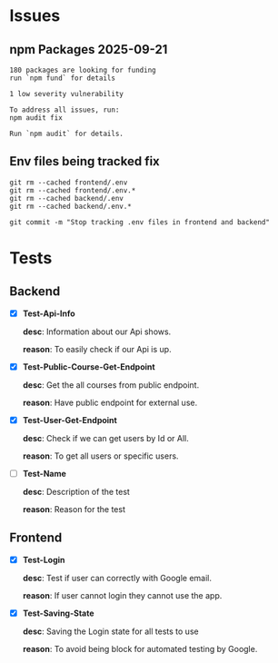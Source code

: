 # Issues

## npm Packages 2025-09-21

    180 packages are looking for funding
    run `npm fund` for details

    1 low severity vulnerability

    To address all issues, run:
    npm audit fix

    Run `npm audit` for details.

## Env files being tracked fix

    git rm --cached frontend/.env
    git rm --cached frontend/.env.*
    git rm --cached backend/.env
    git rm --cached backend/.env.*

    git commit -m "Stop tracking .env files in frontend and backend"

# Tests

## Backend

* [x] **Test-Api-Info**

  **desc**: Information about our Api shows.

  **reason**: To easily check if our Api is up.

* [x] **Test-Public-Course-Get-Endpoint**

  **desc**: Get the all courses from public endpoint.

  **reason**: Have public endpoint for external use.

* [x] **Test-User-Get-Endpoint**

  **desc**: Check if we can get users by Id or All.

  **reason**: To get all users or specific users.

* [ ] **Test-Name**

  **desc**: Description of the test

  **reason**: Reason for the test

## Frontend

* [x] **Test-Login**

  **desc**: Test if user can correctly with Google email.
  
  **reason**: If user cannot login they cannot use the app.

* [x] **Test-Saving-State**

  **desc**: Saving the Login state for all tests to use

  **reason**: To avoid being block for automated testing by Google.




